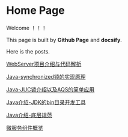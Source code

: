 # Home Page

Welcome ！！！

This page is built by **Github Page** and **docsify**.

Here is the posts.

[WebServer项目介绍与代码解析](/CppWebServer/)

[Java-synchronized锁的实现原理](/Java/Java-synchronized锁.md)

[Java-JUC锁介绍以及AQS的简单应用](/Java/Java-JUC锁.md)

[Java介绍-JDK的bin目录开发工具](/Java/JDK-bin目录开发工具.md)

[Java介绍-底层规范](/Java/Java底层规范.md)

[微服务组件概览](/Spring框架/微服务组件概览.md)
